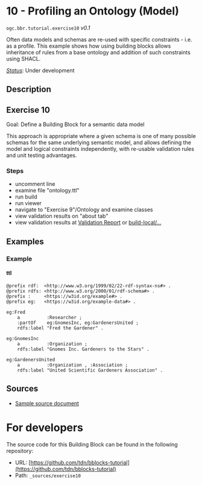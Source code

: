 
# 10 - Profiling an Ontology (Model)

`ogc.bbr.tutorial.exercise10` *v0.1*

Often data models and schemas are re-used with specific constraints - i.e. as a profile. This example shows how using building blocks allows inheritance of rules from a base ontology and addition of such constraints using SHACL.

[*Status*](http://www.opengis.net/def/status): Under development

## Description

## Exercise 10

Goal: Define a Building Block for a semantic data model

This approach is appropriate where a given schema is one of many possible schemas for the same underlying semantic model, and allows defining the model and logical constraints independently, with re-usable validation rules and unit testing advantages.

### Steps
- uncomment line
- examine file "ontology.ttl"
- run build
- run viewer
- navigate to "Exercise 9"/Ontology and examine classes
- view validation results on "about tab"
- view validation results at [Validation Report](validation) or [build-local/...](/register/build-local/tests/bbr/template/exercise3/_report.json)
## Examples

### Example
#### ttl
```ttl
@prefix rdf:  <http://www.w3.org/1999/02/22-rdf-syntax-ns#> .
@prefix rdfs: <http://www.w3.org/2000/01/rdf-schema#> .
@prefix :     <https://w3id.org/example#> .
@prefix eg:   <https://w3id.org/example-data#> .

eg:Fred
    a          :Researcher ;
    :partOf    eg:GnomesInc, eg:GardenersUnited ;
    rdfs:label "Fred the Gardener" .

eg:GnomesInc
    a          :Organization ;
    rdfs:label "Gnomes Inc. Gardeners to the Stars" .

eg:GardenersUnited
    a          :Organization , :Association ;
    rdfs:label "United Scientific Gardeners Association" .
```

## Sources

* [Sample source document](https://example.com/sources/1)

# For developers

The source code for this Building Block can be found in the following repository:

* URL: [https://github.com/tdn/bblocks-tutorial](https://github.com/tdn/bblocks-tutorial)
* Path: `_sources/exercise10`

